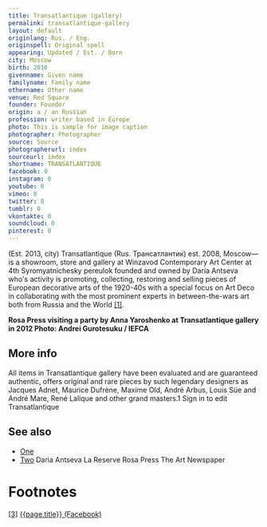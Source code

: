 ```yaml
---
title: Transatlantique (gallery)
permalink: transatlantique-gallery
layout: default
originlang: Rus. / Eng.
originspell: Original spell
appearing: Updated / Est. / Born
city: Moscow
birth: 2018
givenname: Given name
familyname: Family name
othername: Other name
venue: Red Square
founder: Founder
origin: a / an Russian
profession: writer based in Europe
photo: This is sample for image caption
photographer: Photographer
source: Source
photographerurl: index
sourceurl: index
shortname: TRANSATLANTIQUE
facebook: 0
instagram: 0
youtube: 0
vimeo: 0
twitter: 0
tumblr: 0
vkontakte: 0
soundcloud: 0
pinterest: 0
---
```


(Est. 2013, city) Transatlantique (Rus. Трансатлантик) est. 2008, Moscow—is a showroom, store and gallery at Winzavod Contemporary Art Center at 4th Syromyatnichesky pereulok founded and owned by Daria Antseva who's activity is promoting, collecting, restoring and selling pieces of European decorative arts of the 1920-40s with a special focus on Art Deco in collaborating with the most prominent experts in between-the-wars art both from Russia and the World <span id="a1">[\[1\]](#f1)</span>.

**Rosa Press visiting a party by Anna Yaroshenko at Transatlantique gallery in 2012
Photo: Andrei Gurotesuku / IEFCA**


## More info

All items in Transatlantique gallery  have been evaluated and are guaranteed authentic, offers original and rare pieces by such legendary designers as Jacques Adnet, Maurice Dufrène, Maxime Old, André Arbus, Louis Süe and André Mare, René Lalique and other grand masters.1 Sign in to edit Transatlantique


## See also

+ [One](index)
+ [Two](index)
Daria Antseva
La Reserve
Rosa Press
The Art Newspaper

# Footnotes

[[3]](#a3) <span id="f3"></span> [{{page.title}} (Facebook)](index)
